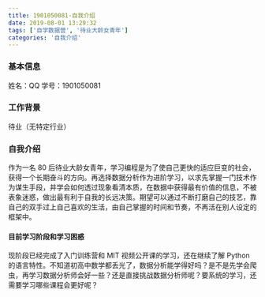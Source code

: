 ```yaml
---
title: 1901050081-自我介绍
date: 2019-08-01 13:29:32
tags: ['自学数据营', '待业大龄女青年']
categories: '自我介绍'
---
```


### 基本信息

姓名：QQ
学号：1901050081

### 工作背景

待业（无特定行业）

### 自我介绍

作为一名 80 后待业大龄女青年，学习编程是为了使自己更快的适应巨变的社会，获得一个长期奋斗的方向。再选择数据分析作为进阶学习，以求先掌握一门技术作为谋生手段，并学会如何透过现象看清本质，在数据中获得最有价值的信息，不被表象迷惑，做出最有利于自我的长远决策。期望可以通过不断打磨自己的技艺，靠自己的双手过上自己喜欢的生活，由自己掌握的时间和节奏，不再活在别人设定的框架中。

#### 目前学习阶段和学习困惑

现阶段已经完成了入门训练营和 MIT 视频公开课的学习，还在继续了解 Python 的语言特性。不知道初高中数学都丢光了，数据分析能学得好吗？是不是先学会爬虫，再学习数据分析师会好一些？还是直接挑战数据分析师呢？要系统的学习，还需要学习哪些课程会更好呢？
